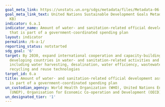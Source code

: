 ```yaml
---
goal_meta_link: https://unstats.un.org/sdgs/metadata/files/Metadata-06-0A-01.pdf
goal_meta_link_text: United Nations Sustainable Development Goals Metadata (PDF 399
  KB)
indicator: 6.a.1
indicator_name: Amount of water- and sanitation-related official development assistance
  that is part of a government-coordinated spending plan
layout: indicator
permalink: /6-a-1/
reporting_status: notstarted
sdg_goal: '6'
target: By 2030, expand international cooperation and capacity-building support to
  developing countries in water- and sanitation-related activities and programmes,
  including water harvesting, desalination, water efficiency, wastewater treatment,
  recycling and reuse technologies
target_id: 6.a
title: Amount of water- and sanitation-related official development assistance that
  is part of a government-coordinated spending plan
un_custodian_agency: World Health Organization (WHO), United Nations Environment Programme
  (UNEP), Organisation for Economic Co-operation and Development (OECD)
un_designated_tier: '1'
---
```

